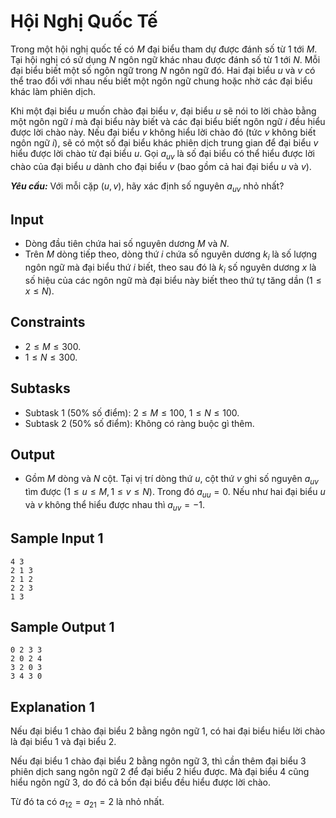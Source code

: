 # Hội Nghị Quốc Tế

Trong một hội nghị quốc tế có $M$ đại biểu tham dự được đánh số từ $1$ tới $M$. Tại hội nghị có sử dụng $N$ ngôn ngữ khác nhau được đánh số từ $1$ tới $N$. Mỗi đại biểu biết một số ngôn ngữ trong $N$ ngôn ngữ đó. Hai đại biểu $u$ và $v$ có thể trao đổi với nhau nếu biết một ngôn ngữ chung hoặc nhờ các đại biểu khác làm phiên dịch.

Khi một đại biểu $u$ muốn chào đại biểu $v,$ đại biểu $u$ sẽ nói to lời chào bằng một ngôn ngữ $i$ mà đại biểu này biết và các đại biểu biết ngôn ngữ $i$ đều hiểu được lời chào này. Nếu đại biểu $v$ không hiểu lời chào đó (tức $v$ không biết ngôn ngữ $i$), sẽ có một số đại biểu khác phiên dịch trung gian để đại biểu $v$ hiểu được lời chào từ đại biểu $u$. Gọi $a_{uv}$ là số đại biểu có thể hiểu được lời chào của đại biểu $u$ dành cho đại biểu $v$ (bao gồm cả hai đại biểu $u$ và $v$). 

***Yêu cầu:*** Với mỗi cặp $(u, v),$ hãy xác định số nguyên $a_{uv}$ nhỏ nhất?

## Input

- Dòng đầu tiên chứa hai số nguyên dương $M$ và $N$.
- Trên $M$ dòng tiếp theo, dòng thứ $i$ chứa số nguyên dương $k_i$ là số lượng ngôn ngữ mà đại biểu thứ $i$ biết, theo sau đó là $k_i$ số nguyên dương $x$ là số hiệu của các ngôn ngữ mà đại biểu này biết theo thứ tự tăng dần $(1\le x\le N)$.

## Constraints

- $2 \le M \le 300$.
- $1 \le N \le 300$.

## Subtasks

- Subtask $1$ ($50\%$ số điểm): $2\le M\le100,\ 1\le N\le100$.
- Subtask $2$ ($50\%$ số điểm): Không có ràng buộc gì thêm.

## Output

- Gồm $M$ dòng và $N$ cột. Tại vị trí dòng thứ $u,$ cột thứ $v$ ghi số nguyên $a_{uv}$ tìm được $(1\le u\le M,1\le v\le N)$. Trong đó $a_{uu}=0$. Nếu như hai đại biểu $u$ và $v$ không thể hiểu được nhau thì $a_{uv}=-1$.

## Sample Input 1

```
4 3
2 1 3
2 1 2
2 2 3
1 3
```

## Sample Output 1

```
0 2 3 3
2 0 2 4
3 2 0 3
3 4 3 0
```

## Explanation 1

Nếu đại biểu $1$ chào đại biểu $2$ bằng ngôn ngữ $1,$ có hai đại biểu hiểu lời chào là đại biểu $1$ và đại biểu $2$.

Nếu đại biểu $1$ chào đại biểu $2$ bằng ngôn ngữ $3,$ thì cần thêm đại biểu $3$ phiên dịch sang ngôn ngữ $2$ để đại biểu $2$ hiểu được. Mà đại biểu $4$ cũng hiểu ngôn ngữ $3,$ do đó cả bốn đại biểu đều hiểu được lời chào.

Từ đó ta có $a_{12}=a_{21}=2$ là nhỏ nhất.



